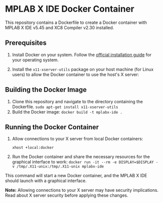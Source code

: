 # MPLAB X IDE Docker Container

This repository contains a Dockerfile to create a Docker container with MPLAB X IDE v5.45 and XC8 Compiler v2.30 installed.

## Prerequisites

1. Install Docker on your system. Follow the [official installation guide](https://docs.docker.com/engine/install/) for your operating system.

2. Install the `x11-xserver-utils` package on your host machine (for Linux users) to allow the Docker container to use the host's X server:

## Building the Docker Image

1. Clone this repository and navigate to the directory containing the Dockerfile.
``` sudo apt-get install x11-xserver-utils ```
2. Build the Docker image:
```docker build -t mplabx-ide .```

## Running the Docker Container

1. Allow connections to your X server from local Docker containers:

   ``` xhost +local:docker ```

2. Run the Docker container and share the necessary resources for the graphical interface to work:
``` docker run -it --rm -e DISPLAY=$DISPLAY -v /tmp/.X11-unix:/tmp/.X11-unix mplabx-ide ```

This command will start a new Docker container, and the MPLAB X IDE should launch with a graphical interface.

**Note:** Allowing connections to your X server may have security implications. Read about X server security before applying these changes.

